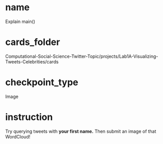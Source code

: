 # name

Explain main()

# cards_folder

Computational-Social-Science-Twitter-Topic/projects/Lab1A-Visualizing-Tweets-Celebrities/cards

# checkpoint_type

Image

# instruction

Try querying tweets with **your first name.** Then submit an image of that WordCloud!